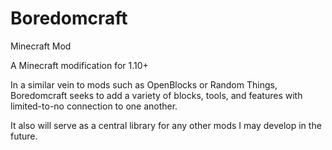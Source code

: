 # Boredomcraft
Minecraft Mod

  A Minecraft modification for 1.10+

  In a similar vein to mods such as OpenBlocks or Random Things, Boredomcraft seeks to add a variety of blocks,
tools, and features with limited-to-no connection to one another.

  It also will serve as a central library for any other mods I may develop in the future.

